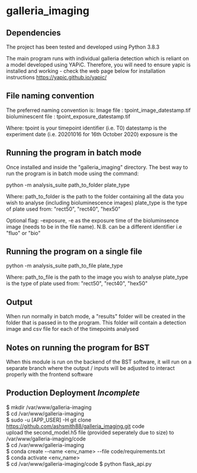 # galleria_imaging

## Dependencies
The project has been tested and developed using Python 3.8.3

The main program runs with individual galleria detection which is reliant on a model developed using YAPiC.
Therefore, you will need to ensure yapic is installed and working - check the web page below for installation instructions
https://yapic.github.io/yapic/


## File naming convention
The preferred naming convention is:
Image file : tpoint_image_datestamp.tif
bioluminescent file : tpoint_exposure_datestamp.tif

Where:
tpoint is your timepoint identifier (i.e. T0)
datestamp is the experiment date (i.e. 20201016 for 16th October 2020)
exposure is the

## Running the program in batch mode

Once installed and inside the "galleria_imaging" directory. The best way to run the program is in batch mode using the command:

python -m analysis_suite path_to_folder plate_type

Where:
path_to_folder is the path to the folder containing all the data you wish to analyse (including bioluminescence images)
plate_type is the type of plate used from: "rect50", "rect40", "hex50"

Optional flag:
-exposure, -e as the exposure time of the bioluminsence image (needs to be in the file name). N.B. can be a different identifier i.e "fluo" or "bio"

## Running the program on a single file

python -m analysis_suite path_to_file plate_type

Where:
path_to_file is the path to the image you wish to analyse
plate_type is the type of plate used from: "rect50", "rect40", "hex50"

## Output

When run normally in batch mode, a "results" folder will be created in the folder that is passed in to the program.
This folder will contain a detection image and csv file for each of the timepoints analysed

## Notes on running the program for BST
When this module is run on the backend of the BST software, it will run on a separate branch where the output / inputs will
be adjusted to interact properly with the frontend software

## Production Deployment *Incomplete*

$ mkdir /var/www/galleria-imaging  
$ cd /var/www/galleria-imaging  
$ sudo -u [APP_USER] -H git clone https://github.com/ashsmith88/galleria_imaging.git code  
upload the second_model.h5 file (provided seperately due to size) to /var/www/galleria-imaging/code  
$ cd /var/www/galleria-imaging  
$ conda create --name <env_name> --file code/requirements.txt  
$ conda activate <env_name>  
$ cd /var/www/galleria-imaging/code 
$ python flask_api.py
